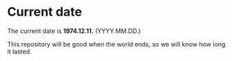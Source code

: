# Current date

The current date is **1974.12.11.** (YYYY.MM.DD.)

This repository will be good when the world ends, so we will know how long it lasted.